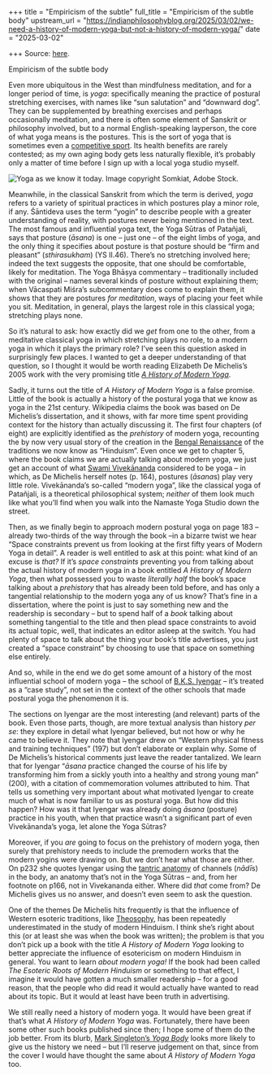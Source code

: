+++
title = "Empiricism of the subtle"
full_title = "Empiricism of the subtle body"
upstream_url = "https://indianphilosophyblog.org/2025/03/02/we-need-a-history-of-modern-yoga-but-not-a-history-of-modern-yoga/"
date = "2025-03-02"

+++
Source: [here](https://indianphilosophyblog.org/2025/03/02/we-need-a-history-of-modern-yoga-but-not-a-history-of-modern-yoga/).

Empiricism of the subtle body

Even more ubiquitous in the West than mindfulness meditation, and for a longer period of time, is *yoga*: specifically meaning the practice of postural stretching exercises, with names like “sun salutation” and “downward dog”. They can be supplemented by breathing exercises and perhaps occasionally meditation, and there is often some element of Sanskrit or philosophy involved, but to a normal English-speaking layperson, the core of what yoga means is the postures. This is the sort of yoga that is sometimes even a [competitive sport](https://loveofallwisdom.com/blog/2009/11/yoga-in-the-news/). Its health benefits are rarely contested; as my own aging body gets less naturally flexible, it’s probably only a matter of time before I sign up with a local yoga studio myself.

![Yoga as we know it today. Image copyright Somkiat, Adobe Stock.](https://loveofallwisdom.com/wp-content/uploads/2025/02/yoga-1024x683.jpeg)

Meanwhile, in the classical Sanskrit from which the term is derived, *yoga* refers to a variety of spiritual practices in which postures play a minor role, if any. Śāntideva uses the term “yogin” to describe people with a greater understanding of reality, with postures never being mentioned in the text. The most famous and influential yoga text, the Yoga Sūtras of Patañjali, says that posture (*āsana*) is one – just one – of the eight limbs of yoga, and the only thing it specifies about posture is that posture should be “firm and pleasant” (*sthirasukham*) (YS II.46). There’s no stretching involved here; indeed the text suggests the opposite, that one should be comfortable, likely for meditation. The Yoga Bhāṣya commentary – traditionally included with the original – names several kinds of posture without explaining them; when Vācaspati Miśra’s subcommentary does come to explain them, it shows that they are postures *for meditation*, ways of placing your feet while you sit. Meditation, in general, plays the largest role in this classical yoga; stretching plays none.

So it’s natural to ask: how exactly did we *get* from one to the other, from a meditative classical yoga in which stretching plays no role, to a modern yoga in which it plays the primary role? I’ve seen this question asked in surprisingly few places. I wanted to get a deeper understanding of that question, so I thought it would be worth reading Elizabeth De Michelis’s 2005 work with the very promising title [*A History of Modern Yoga*](https://www.bloomsbury.com/us/history-of-modern-yoga-9780826487728/).

Sadly, it turns out the title of *A History of Modern Yoga* is a false promise. Little of the book is actually a history of the postural yoga that we know as yoga in the 21st century. Wikipedia claims the book was based on De Michelis’s dissertation, and it shows, with far more time spent providing context for the history than actually discussing it. The first four chapters (of eight) are explicitly identified as the *prehistory* of modern yoga, recounting the by now very usual story of the creation in the [Bengal Renaissance](https://en.wikipedia.org/wiki/Bengal_Renaissance) of the traditions we now know as “Hinduism”. Even once we get to chapter 5, where the book claims we are actually talking about modern yoga, we just get an account of what [Swami Vivekānanda](https://en.wikipedia.org/wiki/Swami_Vivekananda) considered to be yoga – in which, as De Michelis herself notes (p. 164), postures (*āsana*s) play very little role. Vivekānanda’s so-called “modern yoga”, like the classical yoga of Patañjali, is a theoretical philosophical system; *neither* of them look much like what you’ll find when you walk into the Namaste Yoga Studio down the street.

Then, as we finally begin to approach modern postural yoga on page 183 – already two-thirds of the way through the book –in a bizarre twist we hear “Space constraints prevent us from looking at the first fifty years of Modern Yoga in detail”. A reader is well entitled to ask at this point: what kind of an excuse is *that?* If it’s *space constraints* preventing you from talking about the actual history of modern yoga in a book entitled *A History of Modern Yoga*, then what possessed you to waste *literally half* the book’s space talking about a *prehistory* that has already been told before, and has only a tangential relationship to the modern yoga any of us know? That’s fine in a dissertation, where the point is just to say something new and the readership is secondary – but to spend half of a *book* talking about something tangential to the title and then plead space constraints to avoid its actual topic, well, that indicates an editor asleep at the switch. You had plenty of space to talk about the thing your book’s title advertises, you just created a “space constraint” by choosing to use that space on something else entirely.

And so, while in the end we do get some amount of a history of the most influential school of modern yoga – the school of [B.K.S. Iyengar](https://en.wikipedia.org/wiki/Iyengar_Yoga) – it’s treated as a “case study”, not set in the context of the other schools that made postural yoga the phenomenon it is.

The sections on Iyengar are the most interesting (and relevant) parts of the book. Even those parts, though, are more textual analysis than history *per se*: they explore in detail what Iyengar believed, but not how or why he came to believe it. They note that Iyengar drew on “Western physical fitness and training techniques” (197) but don’t elaborate or explain why. Some of De Michelis’s historical comments just leave the reader tantalized. We learn that for Iyengar “*āsana* practice changed the course of his life by transforming him from a sickly youth into a healthy and strong young man” (200), with a citation of commemoration volumes attributed to him. That tells us something very important about what motivated Iyengar to create much of what is now familiar to us as postural yoga. But how did this happen? How was it that Iyengar was already doing *āsana* (posture) practice in his youth, when that practice wasn’t a significant part of even Vivekānanda’s yoga, let alone the Yoga Sūtras?

Moreover, if you *are* going to focus on the prehistory of modern yoga, then surely that prehistory needs to include the premodern works that the modern yogins were drawing on. But we don’t hear what those are either. On p232 she quotes Iyengar using the [tantric anatomy](https://loveofallwisdom.com/blog/2025/02/empiricism-of-the-subtle-body/) of channels (*nādī*s) in the body, an anatomy that’s not in the Yoga Sūtras – and, from her footnote on p166, not in Vivekananda either. Where did *that* come from? De Michelis gives us no answer, and doesn’t even seem to ask the question.

One of the themes De Michelis hits frequently is that the influence of Western esoteric traditions, like [Theosophy](https://en.wikipedia.org/wiki/Theosophy), has been repeatedly underestimated in the study of modern Hinduism. I think she’s right about this (or at least she was when the book was written); the problem is that you don’t pick up a book with the title *A History of Modern Yoga* looking to better appreciate the influence of esotericism on modern Hinduism in general. You want to learn *about modern yoga!* If the book had been called *The Esoteric Roots of Modern Hinduism* or something to that effect, I imagine it would have gotten a much smaller readership – for a good reason, that the people who did read it would actually have wanted to read about its topic. But it would at least have been truth in advertising.

We still really need a history of modern yoga. It would have been great if that’s what *A History of Modern Yoga* was. Fortunately, there have been some other such books published since then; I hope some of them do the job better. From its blurb, [Mark Singleton’s *Yoga Body*](https://www.amazon.com/Yoga-Body-Origins-Posture-Practice/dp/0195395344) looks more likely to give us the history we need – but I’ll reserve judgement on that, since from the cover I would have thought the same about *A History of Modern Yoga* too.
